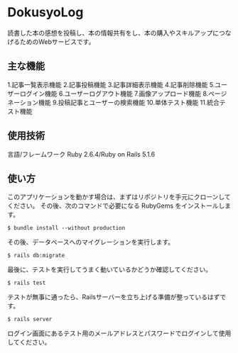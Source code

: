 # DokusyoLog

読書した本の感想を投稿し、本の情報共有をし、本の購入やスキルアップにつなげるためのWebサービスです。

## 主な機能

1.記事一覧表示機能
2.記事投稿機能
3.記事詳細表示機能
4.記事削除機能
5.ユーザーログイン機能
6.ユーザーログアウト機能
7.画像アップロード機能
8.ページネーション機能
9.投稿記事とユーザーの検索機能
10.単体テスト機能
11.統合テスト機能

## 使用技術

言語/フレームワーク
Ruby 2.6.4/Ruby on Rails 5.1.6

## 使い方

このアプリケーションを動かす場合は、まずはリポジトリを手元にクローンしてください。
その後、次のコマンドで必要になる RubyGems をインストールします。

```
$ bundle install --without production
```

その後、データベースへのマイグレーションを実行します。

```
$ rails db:migrate
```

最後に、テストを実行してうまく動いているかどうか確認してください。

```
$ rails test
```

テストが無事に通ったら、Railsサーバーを立ち上げる準備が整っているはずです。

```
$ rails server
```

ログイン画面にあるテスト用のメールアドレスとパスワードでログインして使用してください。

